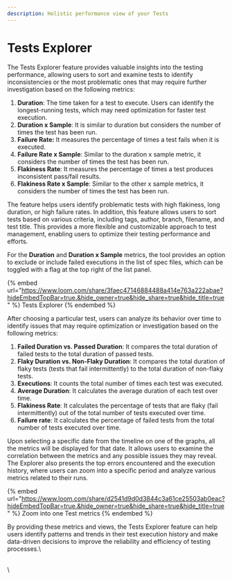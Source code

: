 ```yaml
---
description: Holistic performance view of your Tests
---
```


# Tests Explorer

The Tests Explorer feature provides valuable insights into the testing performance, allowing users to sort and examine tests to identify inconsistencies or the most problematic ones that may require further investigation based on the following metrics:

1. **Duration**: The time taken for a test to execute. Users can identify the longest-running tests, which may need optimization for faster test execution.
2. **Duration x Sample**: It is similar to duration but considers the number of times the test has been run.&#x20;
3. **Failure Rate:** It measures the percentage of times a test fails when it is executed.&#x20;
4. **Failure Rate x Sample**: Similar to the duration x sample metric, it considers the number of times the test has been run.&#x20;
5. **Flakiness Rate**: It measures the percentage of times a test produces inconsistent pass/fail results.&#x20;
6. **Flakiness Rate x Sample**: Similar to the other x sample metrics, it considers the number of times the test has been run.&#x20;

The feature helps users identify problematic tests with high flakiness, long duration, or high failure rates. In addition, this feature allows users to sort tests based on various criteria, including tags, author, branch, filename, and test title. This provides a more flexible and customizable approach to test management, enabling users to optimize their testing performance and efforts.

For the **Duration** and **Duration x Sample** metrics, the tool provides an option to exclude or include failed executions in the list of spec files, which can be toggled with a flag at the top right of the list panel.

{% embed url="https://www.loom.com/share/3faec47146884488a414e763a222abae?hideEmbedTopBar=true.&hide_owner=true&hide_share=true&hide_title=true" %}
Tests Explorer
{% endembed %}

After choosing a particular test, users can analyze its behavior over time to identify issues that may require optimization or investigation based on the following metrics:

1. **Failed Duration vs. Passed Duration**: It compares the total duration of failed tests to the total duration of passed tests.
2. **Flaky Duration vs. Non-Flaky Duration**: It compares the total duration of flaky tests (tests that fail intermittently) to the total duration of non-flaky tests.&#x20;
3. **Executions**: It counts the total number of times each test was executed.&#x20;
4. **Average Duration**: It calculates the average duration of each test over time.
5. **Flakiness Rate**: It calculates the percentage of tests that are flaky (fail intermittently) out of the total number of tests executed over time.
6. **Failure rate**: It calculates the percentage of failed tests from the total number of tests executed over time.

Upon selecting a specific date from the timeline on one of the graphs, all the metrics will be displayed for that date. It allows users to examine the correlation between the metrics and any possible issues they may reveal. The Explorer also presents the top errors encountered and the execution history, where users can zoom into a specific period and analyze various metrics related to their runs.

{% embed url="https://www.loom.com/share/d2541d9d0d3844c3a61ce25503ab0eac?hideEmbedTopBar=true.&hide_owner=true&hide_share=true&hide_title=true" %}
Zoom into one Test metrics
{% endembed %}

By providing these metrics and views, the Tests Explorer feature can help users identify patterns and trends in their test execution history and make data-driven decisions to improve the reliability and efficiency of testing processes.\


\
\




